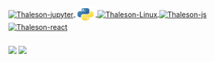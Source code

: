 


<a href="https://github.com/thaleson">
<div>
  <img align="center" alt="Thaleson-jupyter" height="30" width="40" src="https://cdn.jsdelivr.net/gh/devicons/devicon/icons/jupyter/jupyter-original-wordmark.svg" />
  <img align="center" alt="Thaleson-Python" height="30" width="40" src="https://raw.githubusercontent.com/devicons/devicon/master/icons/python/python-original.svg">
  <img align="center" alt="Thaleson-Linux" height="30" width="40" src="https://cdn.jsdelivr.net/gh/devicons/devicon/icons/linux/linux-original.svg">
  <img align="center" alt="Thaleson-js" height="30" width="40" src="https://cdn.jsdelivr.net/gh/devicons/devicon@latest/icons/javascript/javascript-original.svg" />
  
  <img align="center" alt="Thaleson-react" height="30" width="40" src="https://cdn.jsdelivr.net/gh/devicons/devicon@latest/icons/react/react-original-wordmark.svg" />
          
</div>


  ##
  
<div>

  <a href = "mailto:thaleson177@gmail.com"><img src="https://img.shields.io/badge/Gmail-D14836?style=for-the-badge&logo=gmail&logoColor=white" target="_blank"></a>
  <a href="https://www.linkedin.com/in/thaleson-silva-9298a0296/" target="_blank"><img src="https://img.shields.io/badge/-LinkedIn-%230077B5?style=for-the-badge&logo=linkedin&logoColor=white" target="_blank"></a> 
  
</div>


  
